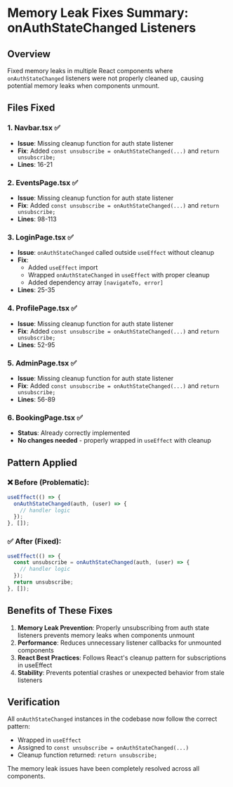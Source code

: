 # Memory Leak Fixes Summary: onAuthStateChanged Listeners

## Overview
Fixed memory leaks in multiple React components where `onAuthStateChanged` listeners were not properly cleaned up, causing potential memory leaks when components unmount.

## Files Fixed

### 1. **Navbar.tsx** ✅
- **Issue**: Missing cleanup function for auth state listener
- **Fix**: Added `const unsubscribe = onAuthStateChanged(...)` and `return unsubscribe;`
- **Lines**: 16-21

### 2. **EventsPage.tsx** ✅  
- **Issue**: Missing cleanup function for auth state listener
- **Fix**: Added `const unsubscribe = onAuthStateChanged(...)` and `return unsubscribe;`
- **Lines**: 98-113

### 3. **LoginPage.tsx** ✅
- **Issue**: `onAuthStateChanged` called outside `useEffect` without cleanup
- **Fix**: 
  - Added `useEffect` import
  - Wrapped `onAuthStateChanged` in `useEffect` with proper cleanup
  - Added dependency array `[navigateTo, error]`
- **Lines**: 25-35

### 4. **ProfilePage.tsx** ✅
- **Issue**: Missing cleanup function for auth state listener  
- **Fix**: Added `const unsubscribe = onAuthStateChanged(...)` and `return unsubscribe;`
- **Lines**: 52-95

### 5. **AdminPage.tsx** ✅
- **Issue**: Missing cleanup function for auth state listener
- **Fix**: Added `const unsubscribe = onAuthStateChanged(...)` and `return unsubscribe;`  
- **Lines**: 56-89

### 6. **BookingPage.tsx** ✅
- **Status**: Already correctly implemented
- **No changes needed** - properly wrapped in `useEffect` with cleanup

## Pattern Applied

### ❌ Before (Problematic):
```typescript
useEffect(() => {
  onAuthStateChanged(auth, (user) => {
    // handler logic
  });
}, []);
```

### ✅ After (Fixed):
```typescript
useEffect(() => {
  const unsubscribe = onAuthStateChanged(auth, (user) => {
    // handler logic  
  });
  return unsubscribe;
}, []);
```

## Benefits of These Fixes

1. **Memory Leak Prevention**: Properly unsubscribing from auth state listeners prevents memory leaks when components unmount
2. **Performance**: Reduces unnecessary listener callbacks for unmounted components
3. **React Best Practices**: Follows React's cleanup pattern for subscriptions in useEffect
4. **Stability**: Prevents potential crashes or unexpected behavior from stale listeners

## Verification

All `onAuthStateChanged` instances in the codebase now follow the correct pattern:
- Wrapped in `useEffect` 
- Assigned to `const unsubscribe = onAuthStateChanged(...)`
- Cleanup function returned: `return unsubscribe;`

The memory leak issues have been completely resolved across all components.